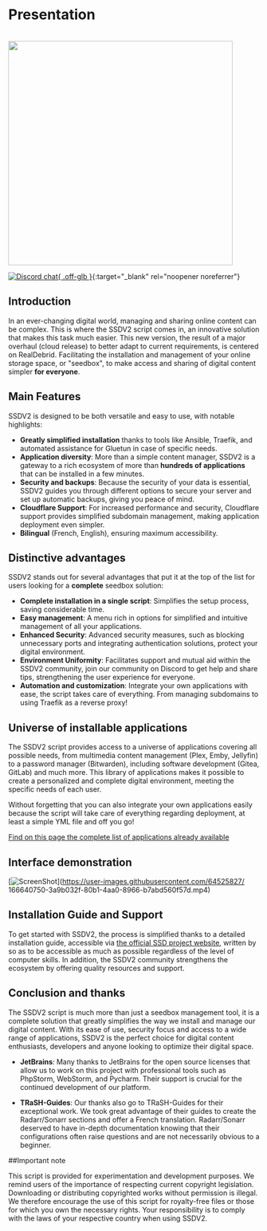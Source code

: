# Presentation

<br /><img src="https://user-images.githubusercontent.com/64525827/107496602-ceddbb80-6b91-11eb-9a05-ac311eedf150.png" width="450">

[![Discord chat](https://img.shields.io/discord/533736783414820864?style=for-the-badge&color=4051B5&logo=discord){ .off-glb }](https://discord.gg/qbfdKVYB){:target="_blank" rel="noopener noreferrer"}

## Introduction

In an ever-changing digital world, managing and sharing online content can be complex. This is where the SSDV2 script comes in, an innovative solution that makes this task much easier. This new version, the result of a major overhaul (cloud release) to better adapt to current requirements, is centered on RealDebrid. Facilitating the installation and management of your online storage space, or "seedbox", to make access and sharing of digital content simpler **for everyone**.

## Main Features

SSDV2 is designed to be both versatile and easy to use, with notable highlights:

- **Greatly simplified installation** thanks to tools like Ansible, Traefik, and automated assistance for Gluetun in case of specific needs.
- **Application diversity**: More than a simple content manager, SSDV2 is a gateway to a rich ecosystem of more than **hundreds of applications** that can be installed in a few minutes.
- **Security and backups**: Because the security of your data is essential, SSDV2 guides you through different options to secure your server and set up automatic backups, giving you peace of mind.
- **Cloudflare Support**: For increased performance and security, Cloudflare support provides simplified subdomain management, making application deployment even simpler.
- **Bilingual** (French, English), ensuring maximum accessibility.

## Distinctive advantages

SSDV2 stands out for several advantages that put it at the top of the list for users looking for a **complete** seedbox solution:

- **Complete installation in a single script**: Simplifies the setup process, saving considerable time.
- **Easy management**: A menu rich in options for simplified and intuitive management of all your applications.
- **Enhanced Security**: Advanced security measures, such as blocking unnecessary ports and integrating authentication solutions, protect your digital environment.
- **Environment Uniformity**: Facilitates support and mutual aid within the SSDV2 community, join our community on Discord to get help and share tips, strengthening the user experience for everyone.
- **Automation and customization**: Integrate your own applications with ease, the script takes care of everything. From managing subdomains to using Traefik as a reverse proxy!

## Universe of installable applications

The SSDV2 script provides access to a universe of applications covering all possible needs, from multimedia content management (Plex, Emby, Jellyfin) to a password manager (Bitwarden), including software development (Gitea, GitLab) and much more. This library of applications makes it possible to create a personalized and complete digital environment, meeting the specific needs of each user.

Without forgetting that you can also integrate your own applications easily because the script will take care of everything regarding deployment, at least a simple YML file and off you go!

[Find on this page the complete list of applications already available](https://projetssd.github.io/ssdv2_docs/Applications/multimedia-et-gestion-de-contenu.md)

## Interface demonstration

[![ScreenShot](https://user-images.githubusercontent.com/64525827/166642246-48c95b9e-c116-4d5b-b3e2-2e1305389f4f.png)](https://user-images.githubusercontent.com/64525827/ 166640750-3a9b032f-80b1-4aa0-8966-b7abd560f57d.mp4)


## Installation Guide and Support

To get started with SSDV2, the process is simplified thanks to a detailed installation guide, accessible via [the official SSD project website](https://projetssd.github.io/ssdv2_docs/Installation/introduction/), written by so as to be accessible as much as possible regardless of the level of computer skills. In addition, the SSDV2 community strengthens the ecosystem by offering quality resources and support.

## Conclusion and thanks

The SSDV2 script is much more than just a seedbox management tool, it is a complete solution that greatly simplifies the way we install and manage our digital content. With its ease of use, security focus and access to a wide range of applications, SSDV2 is the perfect choice for digital content enthusiasts, developers and anyone looking to optimize their digital space.

- **JetBrains**: Many thanks to JetBrains for the open source licenses that allow us to work on this project with professional tools such as PhpStorm, WebStorm, and Pycharm. Their support is crucial for the continued development of our platform.

- **TRaSH-Guides**: Our thanks also go to TRaSH-Guides for their exceptional work. We took great advantage of their guides to create the Radarr/Sonarr sections and offer a French translation. Radarr/Sonarr deserved to have in-depth documentation knowing that their configurations often raise questions and are not necessarily obvious to a beginner.

##Important note

This script is provided for experimentation and development purposes. We remind users of the importance of respecting current copyright legislation. Downloading or distributing copyrighted works without permission is illegal. We therefore encourage the use of this script for royalty-free files or those for which you own the necessary rights. Your responsibility is to comply with the laws of your respective country when using SSDV2.